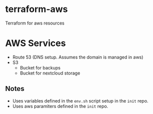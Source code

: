 # terraform-aws
Terraform for aws resources

# AWS Services
 * Route 53 (DNS setup. Assumes the domain is managed in aws)
 * S3
   - Bucket for backups
   - Bucket for nextcloud storage

## Notes
 * Uses variables defined in the ```env.sh``` script setup in the ```init``` repo.
 * Uses aws paramiters defined in the ```init``` repo.
